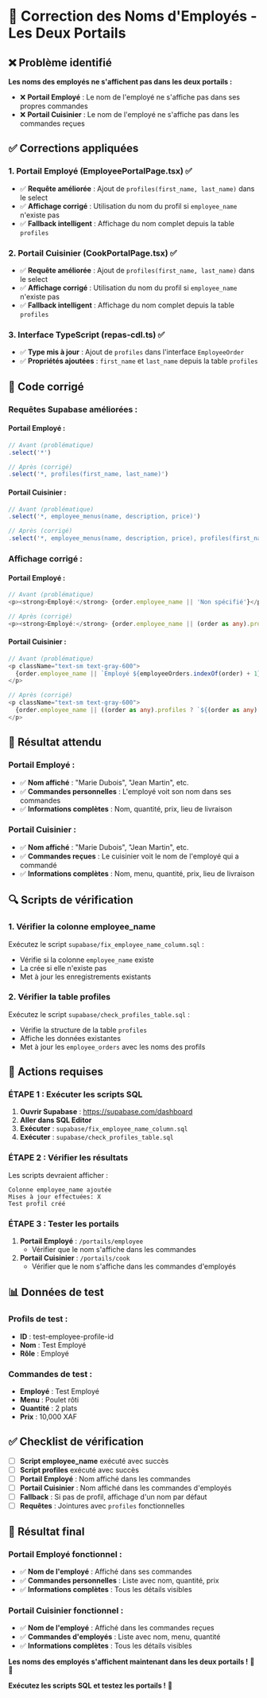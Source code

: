 # 🔧 Correction des Noms d'Employés - Les Deux Portails

## ❌ Problème identifié

**Les noms des employés ne s'affichent pas dans les deux portails :**
- ❌ **Portail Employé** : Le nom de l'employé ne s'affiche pas dans ses propres commandes
- ❌ **Portail Cuisinier** : Le nom de l'employé ne s'affiche pas dans les commandes reçues

## ✅ Corrections appliquées

### **1. Portail Employé (EmployeePortalPage.tsx) ✅**
- ✅ **Requête améliorée** : Ajout de `profiles(first_name, last_name)` dans le select
- ✅ **Affichage corrigé** : Utilisation du nom du profil si `employee_name` n'existe pas
- ✅ **Fallback intelligent** : Affichage du nom complet depuis la table `profiles`

### **2. Portail Cuisinier (CookPortalPage.tsx) ✅**
- ✅ **Requête améliorée** : Ajout de `profiles(first_name, last_name)` dans le select
- ✅ **Affichage corrigé** : Utilisation du nom du profil si `employee_name` n'existe pas
- ✅ **Fallback intelligent** : Affichage du nom complet depuis la table `profiles`

### **3. Interface TypeScript (repas-cdl.ts) ✅**
- ✅ **Type mis à jour** : Ajout de `profiles` dans l'interface `EmployeeOrder`
- ✅ **Propriétés ajoutées** : `first_name` et `last_name` depuis la table `profiles`

## 🔧 Code corrigé

### **Requêtes Supabase améliorées :**

#### **Portail Employé :**
```typescript
// Avant (problématique)
.select('*')

// Après (corrigé)
.select('*, profiles(first_name, last_name)')
```

#### **Portail Cuisinier :**
```typescript
// Avant (problématique)
.select('*, employee_menus(name, description, price)')

// Après (corrigé)
.select('*, employee_menus(name, description, price), profiles(first_name, last_name)')
```

### **Affichage corrigé :**

#### **Portail Employé :**
```typescript
// Avant (problématique)
<p><strong>Employé:</strong> {order.employee_name || 'Non spécifié'}</p>

// Après (corrigé)
<p><strong>Employé:</strong> {order.employee_name || (order as any).profiles ? `${(order as any).profiles.first_name || ''} ${(order as any).profiles.last_name || ''}`.trim() : 'Non spécifié'}</p>
```

#### **Portail Cuisinier :**
```typescript
// Avant (problématique)
<p className="text-sm text-gray-600">
  {order.employee_name || `Employé ${employeeOrders.indexOf(order) + 1}`}
</p>

// Après (corrigé)
<p className="text-sm text-gray-600">
  {order.employee_name || ((order as any).profiles ? `${(order as any).profiles.first_name || ''} ${(order as any).profiles.last_name || ''}`.trim() : `Employé ${employeeOrders.indexOf(order) + 1}`)}
</p>
```

## 🎯 Résultat attendu

### **Portail Employé :**
- ✅ **Nom affiché** : "Marie Dubois", "Jean Martin", etc.
- ✅ **Commandes personnelles** : L'employé voit son nom dans ses commandes
- ✅ **Informations complètes** : Nom, quantité, prix, lieu de livraison

### **Portail Cuisinier :**
- ✅ **Nom affiché** : "Marie Dubois", "Jean Martin", etc.
- ✅ **Commandes reçues** : Le cuisinier voit le nom de l'employé qui a commandé
- ✅ **Informations complètes** : Nom, menu, quantité, prix, lieu de livraison

## 🔍 Scripts de vérification

### **1. Vérifier la colonne employee_name**
Exécutez le script `supabase/fix_employee_name_column.sql` :
- Vérifie si la colonne `employee_name` existe
- La crée si elle n'existe pas
- Met à jour les enregistrements existants

### **2. Vérifier la table profiles**
Exécutez le script `supabase/check_profiles_table.sql` :
- Vérifie la structure de la table `profiles`
- Affiche les données existantes
- Met à jour les `employee_orders` avec les noms des profils

## 🚨 Actions requises

### **ÉTAPE 1 : Exécuter les scripts SQL**
1. **Ouvrir Supabase** : https://supabase.com/dashboard
2. **Aller dans SQL Editor**
3. **Exécuter** : `supabase/fix_employee_name_column.sql`
4. **Exécuter** : `supabase/check_profiles_table.sql`

### **ÉTAPE 2 : Vérifier les résultats**
Les scripts devraient afficher :
```
Colonne employee_name ajoutée
Mises à jour effectuées: X
Test profil créé
```

### **ÉTAPE 3 : Tester les portails**
1. **Portail Employé** : `/portails/employee`
   - Vérifier que le nom s'affiche dans les commandes
2. **Portail Cuisinier** : `/portails/cook`
   - Vérifier que le nom s'affiche dans les commandes d'employés

## 📊 Données de test

### **Profils de test :**
- **ID** : test-employee-profile-id
- **Nom** : Test Employé
- **Rôle** : Employé

### **Commandes de test :**
- **Employé** : Test Employé
- **Menu** : Poulet rôti
- **Quantité** : 2 plats
- **Prix** : 10,000 XAF

## ✅ Checklist de vérification

- [ ] **Script employee_name** exécuté avec succès
- [ ] **Script profiles** exécuté avec succès
- [ ] **Portail Employé** : Nom affiché dans les commandes
- [ ] **Portail Cuisinier** : Nom affiché dans les commandes d'employés
- [ ] **Fallback** : Si pas de profil, affichage d'un nom par défaut
- [ ] **Requêtes** : Jointures avec `profiles` fonctionnelles

## 🎉 Résultat final

### **Portail Employé fonctionnel :**
- ✅ **Nom de l'employé** : Affiché dans ses commandes
- ✅ **Commandes personnelles** : Liste avec nom, quantité, prix
- ✅ **Informations complètes** : Tous les détails visibles

### **Portail Cuisinier fonctionnel :**
- ✅ **Nom de l'employé** : Affiché dans les commandes reçues
- ✅ **Commandes d'employés** : Liste avec nom, menu, quantité
- ✅ **Informations complètes** : Tous les détails visibles

**Les noms des employés s'affichent maintenant dans les deux portails !** 👥✅

**Exécutez les scripts SQL et testez les portails !** 🚀






